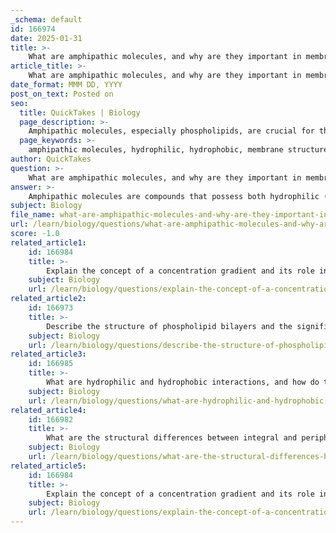 ```yaml
---
_schema: default
id: 166974
date: 2025-01-31
title: >-
    What are amphipathic molecules, and why are they important in membrane structure?
article_title: >-
    What are amphipathic molecules, and why are they important in membrane structure?
date_format: MMM DD, YYYY
post_on_text: Posted on
seo:
  title: QuickTakes | Biology
  page_description: >-
    Amphipathic molecules, especially phospholipids, are crucial for the structure and function of biological membranes, enabling bilayer formation, selective permeability, and fluidity necessary for cellular processes.
  page_keywords: >-
    amphipathic molecules, hydrophilic, hydrophobic, membrane structure, phospholipids, bilayer formation, selective permeability, fluidity, cell membranes, lipid bilayer
author: QuickTakes
question: >-
    What are amphipathic molecules, and why are they important in membrane structure?
answer: >-
    Amphipathic molecules are compounds that possess both hydrophilic (water-attracting) and hydrophobic (water-repelling) regions. This unique structural characteristic is crucial for the formation and function of biological membranes, particularly cell membranes.\n\nIn the context of membrane structure, phospholipids are the primary amphipathic molecules. They consist of a hydrophilic "head" that is attracted to water and one or two hydrophobic "tails" that repel water. When placed in an aqueous environment, phospholipids spontaneously arrange themselves into a bilayer. The hydrophilic heads face outward towards the water on both the extracellular and intracellular sides, while the hydrophobic tails face inward, away from the water. This bilayer formation is fundamental to creating a barrier that separates the internal environment of the cell from the external environment.\n\nThe importance of amphipathic molecules in membrane structure can be summarized as follows:\n\n1. **Bilayer Formation**: The amphipathic nature of phospholipids allows them to form a stable bilayer, which is the basic structure of cell membranes. This arrangement is essential for maintaining the integrity and functionality of cells.\n\n2. **Selective Permeability**: The hydrophobic interior of the lipid bilayer acts as a barrier to most water-soluble substances, allowing the cell to maintain a distinct internal environment. This selective permeability is vital for cellular homeostasis.\n\n3. **Fluidity and Flexibility**: The presence of amphipathic molecules contributes to the fluid mosaic model of cell membranes, where the lipid bilayer is not static but rather fluid, allowing for the movement of proteins and lipids within the membrane. This fluidity is crucial for various cellular processes, including signaling and transport.\n\n4. **Interaction with Proteins**: Amphipathic molecules facilitate the integration of integral and peripheral proteins within the membrane, which are essential for various functions such as transport, signaling, and cell recognition.\n\nIn summary, amphipathic molecules, particularly phospholipids, are fundamental to the structure and function of cell membranes, enabling the formation of bilayers that provide barriers, facilitate selective permeability, and support the dynamic nature of cellular processes.
subject: Biology
file_name: what-are-amphipathic-molecules-and-why-are-they-important-in-membrane-structure.md
url: /learn/biology/questions/what-are-amphipathic-molecules-and-why-are-they-important-in-membrane-structure
score: -1.0
related_article1:
    id: 166984
    title: >-
        Explain the concept of a concentration gradient and its role in passive and active transport mechanisms.
    subject: Biology
    url: /learn/biology/questions/explain-the-concept-of-a-concentration-gradient-and-its-role-in-passive-and-active-transport-mechanisms
related_article2:
    id: 166973
    title: >-
        Describe the structure of phospholipid bilayers and the significance of hydrophilic heads and hydrophobic tails.
    subject: Biology
    url: /learn/biology/questions/describe-the-structure-of-phospholipid-bilayers-and-the-significance-of-hydrophilic-heads-and-hydrophobic-tails
related_article3:
    id: 166985
    title: >-
        What are hydrophilic and hydrophobic interactions, and how do they influence membrane structure and permeability?
    subject: Biology
    url: /learn/biology/questions/what-are-hydrophilic-and-hydrophobic-interactions-and-how-do-they-influence-membrane-structure-and-permeability
related_article4:
    id: 166982
    title: >-
        What are the structural differences between integral and peripheral proteins, and how do these differences relate to their functions?
    subject: Biology
    url: /learn/biology/questions/what-are-the-structural-differences-between-integral-and-peripheral-proteins-and-how-do-these-differences-relate-to-their-functions
related_article5:
    id: 166984
    title: >-
        Explain the concept of a concentration gradient and its role in passive and active transport mechanisms.
    subject: Biology
    url: /learn/biology/questions/explain-the-concept-of-a-concentration-gradient-and-its-role-in-passive-and-active-transport-mechanisms
---
```


&nbsp;